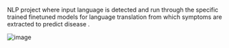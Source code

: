 NLP  project where input language is detected and run through the specific trained finetuned models for language translation from which symptoms are extracted to predict disease .

![image](https://github.com/user-attachments/assets/17d7c015-2f38-439f-b325-6c21fc737522)

